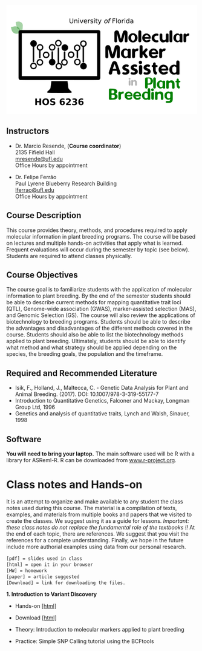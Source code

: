 <p align="center">
  <img src="./MAS.png" />
</p>

## Instructors

- Dr. Marcio Resende, (**Course coordinator**)\
2135 Fifield Hall\
mresende@ufl.edu\
Office Hours by appointment

- Dr. Felipe Ferrão\
Paul Lyrene Blueberry Research Building \
lferrao@ufl.edu\
Office Hours by appointment

## Course Description

This course provides theory, methods, and procedures required to apply molecular information in plant breeding programs. The course will be based on lectures and multiple hands-on activities that apply what is learned. Frequent evaluations will occur during the semester by topic (see below). Students are required to attend classes physically.

## Course Objectives
The course goal is to familiarize students with the application of molecular information to plant breeding. By the end of the semester students should be able to describe current methods for mapping quantitative trait loci (QTL), Genome-wide association (GWAS), marker-assisted selection (MAS), and Genomic Selection (GS). The course will also review the applications of biotechnology to breeding programs. Students should be able to describe the advantages and disadvantages of the different methods covered in the course. Students should also be able to list the biotechnology methods applied to plant breeding. Ultimately, students should be able to identify what method and what strategy should be applied depending on the species, the breeding goals, the population and the timeframe.


## Required and Recommended Literature

- Isik, F., Holland, J., Maltecca, C. - Genetic Data Analysis for Plant and Animal Breeding. (2017).
DOI: 10.1007/978-3-319-55177-7
- Introduction to Quantitative Genetics, Falconer and Mackay, Longman Group Ltd, 1996
- Genetics and analysis of quantitative traits, Lynch and Walsh, Sinauer, 1998

## Software

**You will need to bring your laptop.** The main software used will be R with a library for ASReml-R. R
can be downloaded from www.r-project.org.

# Class notes and Hands-on

It is an attempt to organize and make available to any student the class notes used during this course. The material is a compilation of texts, examples, and materials from multiple books and papers that we visited to create the classes. We suggest using it as a guide for lessons. *Important: these class notes do not replace the fundamental role of the textbooks !!* At the end of each topic, there are references. We suggest that you visit the references for a complete understanding. Finally, we hope in the future include more authorial examples using data from our personal research.

```
[pdf] = slides used in class
[html] = open it in your browser
[HW] = homework
[paper] = article suggested
[Download] = link for downloading the files. 
```

**1. Introduction to Variant Discovery**

- Hands-on [[html]](https://htmlpreview.github.io/?https://github.com/lfelipe-ferrao/lfelipe-ferrao.github.io/blob/master/class/mas/SNPCalling.html)
- Download [[html]](https://minhaskamal.github.io/DownGit/#/home?url=https://github.com/lfelipe-ferrao/lfelipe-ferrao.github.io/blob/master/class/mas/SNPCalling.html)

- Theory: Introduction to molecular markers applied to plant breeding
- Practice: Simple SNP Calling tutorial using the BCFtools 

